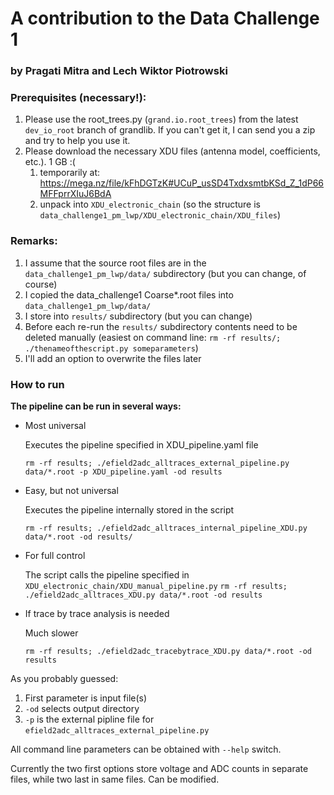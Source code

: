 # A contribution to the Data Challenge 1
### by Pragati Mitra and Lech Wiktor Piotrowski

### Prerequisites (necessary!):
1. Please use the root_trees.py (`grand.io.root_trees`) from the latest `dev_io_root` branch of grandlib. If you can't get it, I can send you a zip and try to help you use it.
2. Please download the necessary XDU files (antenna model, coefficients, etc.). 1 GB :(
   1. temporarily at: https://mega.nz/file/kFhDGTzK#UCuP_usSD4TxdxsmtbKSd_Z_1dP66MFFprrXIuJ6BdA
   2. unpack into `XDU_electronic_chain` (so the structure is `data_challenge1_pm_lwp/XDU_electronic_chain/XDU_files`)

### Remarks:
1. I assume that the source root files are in the `data_challenge1_pm_lwp/data/` subdirectory (but you can change, of course)
2. I copied the data_challenge1 Coarse*.root files into `data_challenge1_pm_lwp/data/`
3. I store into `results/` subdirectory (but you can change)
4. Before each re-run the `results/` subdirectory contents need to be deleted manually (easiest on command line: `rm -rf results/; ./thenameofthescript.py someparameters`)
5. I'll add an option to overwrite the files later

### How to run ###

**The pipeline can be run in several ways:**
* Most universal
  
  Executes the pipeline specified in XDU_pipeline.yaml file

  `rm -rf results; ./efield2adc_alltraces_external_pipeline.py data/*.root -p XDU_pipeline.yaml -od results`

* Easy, but not universal
  
  Executes the pipeline internally stored in the script
 
  `rm -rf results; ./efield2adc_alltraces_internal_pipeline_XDU.py data/*.root -od results/`

* For full control
  
  The script calls the pipeline specified in `XDU_electronic_chain/XDU_manual_pipeline.py`
  `rm -rf results; ./efield2adc_alltraces_XDU.py data/*.root -od results`

* If trace by trace analysis is needed

  Much slower

  `rm -rf results; ./efield2adc_tracebytrace_XDU.py data/*.root -od results`  

As you probably guessed:
  1. First parameter is input file(s)
  2. `-od` selects output directory
  3. `-p` is the external pipline file for `efield2adc_alltraces_external_pipeline.py`
  
All command line parameters can be obtained with `--help` switch.

Currently the two first options store voltage and ADC counts in separate files, while two last in same files. Can be modified.